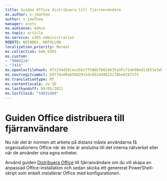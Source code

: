 ```yaml
---
title: Guiden Office distribuera till fjärranvändare
ms.author: v-jmathew
author: v-jmathew
manager: scotv
ms.audience: Admin
ms.topic: article
ms.service: o365-administration
ROBOTS: NOINDEX, NOFOLLOW
localization_priority: Normal
ms.collection: Adm_O365
ms.custom:
- "9004224"
- "7433"
ms.openlocfilehash: 0f3234d26cece5bcff586b7b654635a3fc71de98ed11653e3d52699e1bc965de
ms.sourcegitcommit: b5f7da89a650d2915dc652449623c78be6247175
ms.translationtype: MT
ms.contentlocale: sv-SE
ms.lasthandoff: 08/05/2021
ms.locfileid: "54031460"
---
```

# <a name="deploy-office-to-remote-users-wizard"></a>Guiden Office distribuera till fjärranvändare

Nu när det är normen att arbeta på distans måste användarna få organisationens Office när de inte är anslutna till det interna nätverket eller när de använder sina egna enheter.

Använd guiden [Distribuera Office](https://go.microsoft.com/fwlink/?linkid=2149564) till fjärranvändare om du vill skapa en anpassad Office-installation och sedan skicka ett genererat PowerShell-skript som enkelt installerar Office med konfigurationen.
